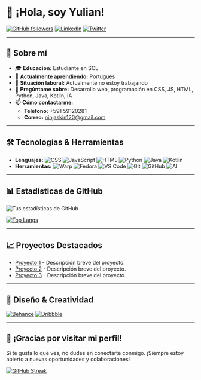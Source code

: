 # 👋 ¡Hola, soy Yulian! 

[![GitHub followers](https://img.shields.io/github/followers/tu_usuario?label=Follow&style=social)](https://github.com/tu_usuario) 
[![LinkedIn](https://img.shields.io/badge/LinkedIn-Connect-blue?logo=linkedin&style=social)](https://www.linkedin.com/in/tu_usuario/)
[![Twitter](https://img.shields.io/twitter/follow/tu_usuario?style=social)](https://twitter.com/tu_usuario)

---

## 🚀 Sobre mí

- 🎓 **Educación:** Estudiante en SCL
- 🌱 **Actualmente aprendiendo:** Portugués
- 💼 **Situación laboral:** Actualmente no estoy trabajando
- 💬 **Pregúntame sobre:** Desarrollo web, programación en CSS, JS, HTML, Python, Java, Kotlin, IA
- 📫 **Cómo contactarme:** 
  - **Teléfono:** +591 59120281
  - **Correo:** [ninjaskin120@gmail.com](mailto:ninjaskin120@gmail.com)

---

## 🛠️ Tecnologías & Herramientas

- **Lenguajes:** ![CSS](https://img.shields.io/badge/-CSS-05122A?style=flat&logo=css3) ![JavaScript](https://img.shields.io/badge/-JavaScript-05122A?style=flat&logo=javascript) ![HTML](https://img.shields.io/badge/-HTML-05122A?style=flat&logo=HTML5) ![Python](https://img.shields.io/badge/-Python-05122A?style=flat&logo=python) ![Java](https://img.shields.io/badge/-Java-05122A?style=flat&logo=java) ![Kotlin](https://img.shields.io/badge/-Kotlin-05122A?style=flat&logo=kotlin)
- **Herramientas:** ![Warp](https://img.shields.io/badge/-Warp-05122A?style=flat&logo=warp) ![Fedora](https://img.shields.io/badge/-Fedora-05122A?style=flat&logo=fedora) ![VS Code](https://img.shields.io/badge/-VS%20Code-05122A?style=flat&logo=visual-studio-code) ![Git](https://img.shields.io/badge/-Git-05122A?style=flat&logo=git) ![GitHub](https://img.shields.io/badge/-GitHub-05122A?style=flat&logo=github) ![AI](https://img.shields.io/badge/-Artificial%20Intelligence-05122A?style=flat&logo=artificial-intelligence)

---

## 📊 Estadísticas de GitHub

![Tus estadísticas de GitHub](https://github-readme-stats.vercel.app/api?username=tu_usuario&show_icons=true&theme=radical)

[![Top Langs](https://github-readme-stats.vercel.app/api/top-langs/?username=tu_usuario&layout=compact&theme=radical)](https://github.com/tu_usuario/github-readme-stats)

---

## 📈 Proyectos Destacados

- [Proyecto 1](https://github.com/tu_usuario/proyecto1) - Descripción breve del proyecto.
- [Proyecto 2](https://github.com/tu_usuario/proyecto2) - Descripción breve del proyecto.
- [Proyecto 3](https://github.com/tu_usuario/proyecto3) - Descripción breve del proyecto.

---

## 🎨 Diseño & Creatividad

[![Behance](https://img.shields.io/badge/Behance-Connect-blue?logo=behance&style=social)](https://www.behance.net/tu_usuario)
[![Dribbble](https://img.shields.io/badge/Dribbble-Follow-pink?logo=dribbble&style=social)](https://dribbble.com/tu_usuario)

---

## 💖 ¡Gracias por visitar mi perfil!

Si te gusta lo que ves, no dudes en conectarte conmigo. ¡Siempre estoy abierto a nuevas oportunidades y colaboraciones!

[![GitHub Streak](https://streak-stats.demolab.com/?user=tu_usuario&theme=radical)](https://git.io/streak-stats)
